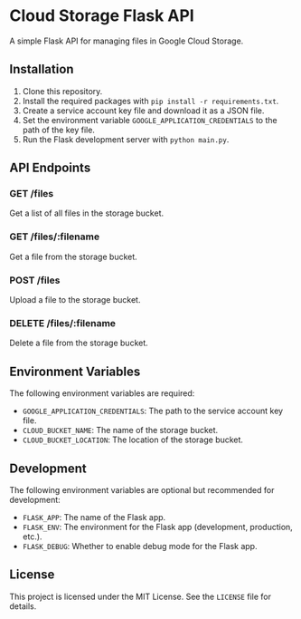 # Cloud Storage Flask API

A simple Flask API for managing files in Google Cloud Storage.

## Installation

1. Clone this repository.
2. Install the required packages with `pip install -r requirements.txt`.
3. Create a service account key file and download it as a JSON file.
4. Set the environment variable `GOOGLE_APPLICATION_CREDENTIALS` to the path of the key file.
5. Run the Flask development server with `python main.py`.

## API Endpoints

### GET /files

Get a list of all files in the storage bucket.

### GET /files/:filename

Get a file from the storage bucket.

### POST /files

Upload a file to the storage bucket.

### DELETE /files/:filename

Delete a file from the storage bucket.

## Environment Variables

The following environment variables are required:

* `GOOGLE_APPLICATION_CREDENTIALS`: The path to the service account key file.
* `CLOUD_BUCKET_NAME`: The name of the storage bucket.
* `CLOUD_BUCKET_LOCATION`: The location of the storage bucket.

## Development

The following environment variables are optional but recommended for development:

* `FLASK_APP`: The name of the Flask app.
* `FLASK_ENV`: The environment for the Flask app (development, production, etc.).
* `FLASK_DEBUG`: Whether to enable debug mode for the Flask app.

## License

This project is licensed under the MIT License. See the `LICENSE` file for details.
